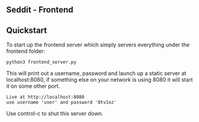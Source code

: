 
## Seddit - Frontend

## Quickstart

To start up the frontend server which simply servers everything under the frontend folder:

```
python3 frontend_server.py
```

This will print out a username, password and launch up a static server at localhost:8080, if something else on your network is using 8080 it will start it on some other port.

```
Live at http://localhost:8080
use username 'user' and password '8tv1oz'
```

Use control-c to shut this server down.
